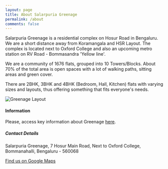 ```yaml
---
layout: page
title: About Salarpuria Greenage
permalink: /about
comments: false
---
```


<p> Salarpuria Greenage is a residential complex on Hosur Road in Bengaluru. We are a short distance away from Koramangala and HSR Layout. The complex is located next to Oxford College and also an upcoming metro station on RV Road - Bommasandra 'Yellow line'. 
  
We are a community of 1676 flats, grouped into 10 Towers/Blocks. About 70% of the total area is open spaces with a lot of walking paths, sitting areas and green cover. 

There are 2BHK, 3BHK and 4BHK (Bedroom, Hall, Kitchen) flats with varying sizes and layouts, thus offering something that fits everyone's needs. 

</p>

<p class="mb-5"><img class="shadow-lg" src="{{site.baseurl}}/assets/images/greenage-layout.png" alt="Greenage Layout" /></p>

<h4>Information</h4>

<p>Please, access key information about Greenage <a target="_blank" href="https://bit.ly/greenage-info">here</a>.</p>

</div>

<div class="col-md-4">

<div class="sticky-top sticky-top-80">
<h5>Contact Details</h5>

<p>Salarpuria Greenage, 7 Hosur Main Road, Next to Oxford College, Bommanahalli, Bengaluru - 560068</p>

<a target="_blank" href="https://goo.gl/maps/DJB7JAjHRAXRLe3W8" class="btn btn-danger">Find us on Google Maps</a> 

</div>

